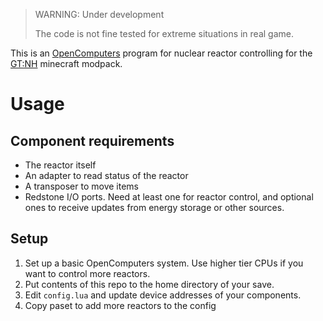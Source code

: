 > WARNING: Under development
> 
> The code is not fine tested for extreme situations in real game.

This is an [OpenComputers] program for nuclear reactor controlling for the [GT:NH] minecraft modpack.

# Usage

## Component requirements

- The reactor itself
- An adapter to read status of the reactor
- A transposer to move items
- Redstone I/O ports. Need at least one for reactor control, and optional ones to receive updates from energy storage or other sources.

## Setup

1. Set up a basic OpenComputers system. Use higher tier CPUs if you want to control more reactors.
2. Put contents of this repo to the home directory of your save.
3. Edit `config.lua` and update device addresses of your components.
4. Copy paset to add more reactors to the config

[OpenComputers]: https://oc.cil.li/
[GT:NH]: https://github.com/GTNewHorizons/GT-New-Horizons-Modpack